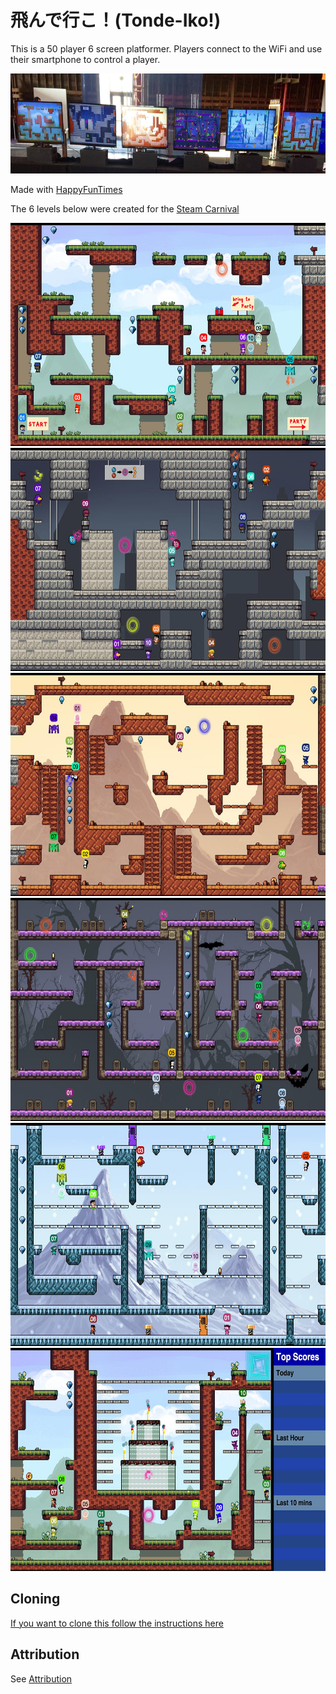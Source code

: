 飛んで行こ！(Tonde-Iko!)
======================

This is a 50 player 6 screen platformer. Players
connect to the WiFi and use their smartphone to
control a player.

<img src="images/all-set-up.jpg" width="750" height="160" />

Made with [HappyFunTimes](http://greggman.github.io/HappyFunTimes)

The 6 levels below were created for the [Steam Carnival](http://steamcarnival.com)

<img src="images/level0-0.jpg" width="640" height="357" />

<img src="images/level1-0.jpg" width="640" height="357" />

<img src="images/level2-0.jpg" width="640" height="357" />

<img src="images/level3-0.jpg" width="640" height="357" />

<img src="images/level4-0.jpg" width="640" height="357" />

<img src="images/level5-0.jpg" width="640" height="357" />


Cloning
-------

[If you want to clone this follow the instructions here](https://github.com/greggman/HappyFunTimes/blob/master/docs/makinggames.md)

Attribution
-----------

See [Attribution](attribution.md)

